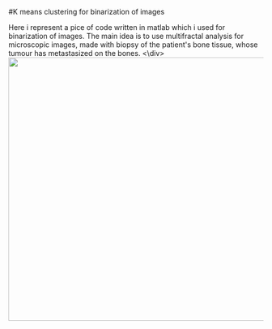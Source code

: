 #K means clustering for binarization of images

<div>
Here i represent a pice of code written in matlab which i used for binarization of images. The main idea is to use multifractal analysis for microscopic images, made with biopsy of the patient's bone tissue, whose tumour has metastasized on the bones.
<\div>
<img src = "https://www.dropbox.com/home/Project%20IS?preview=binarized+images.png" width="520px" align ="center">
